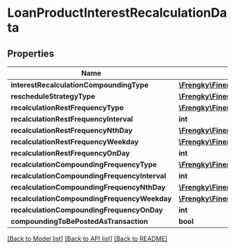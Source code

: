# LoanProductInterestRecalculationData

## Properties
Name | Type | Description | Notes
------------ | ------------- | ------------- | -------------
**interestRecalculationCompoundingType** | [**\Frengky\Fineract\Model\EnumOptionData**](EnumOptionData.md) |  | [optional] 
**rescheduleStrategyType** | [**\Frengky\Fineract\Model\EnumOptionData**](EnumOptionData.md) |  | [optional] 
**recalculationRestFrequencyType** | [**\Frengky\Fineract\Model\EnumOptionData**](EnumOptionData.md) |  | [optional] 
**recalculationRestFrequencyInterval** | **int** |  | [optional] 
**recalculationRestFrequencyNthDay** | [**\Frengky\Fineract\Model\EnumOptionData**](EnumOptionData.md) |  | [optional] 
**recalculationRestFrequencyWeekday** | [**\Frengky\Fineract\Model\EnumOptionData**](EnumOptionData.md) |  | [optional] 
**recalculationRestFrequencyOnDay** | **int** |  | [optional] 
**recalculationCompoundingFrequencyType** | [**\Frengky\Fineract\Model\EnumOptionData**](EnumOptionData.md) |  | [optional] 
**recalculationCompoundingFrequencyInterval** | **int** |  | [optional] 
**recalculationCompoundingFrequencyNthDay** | [**\Frengky\Fineract\Model\EnumOptionData**](EnumOptionData.md) |  | [optional] 
**recalculationCompoundingFrequencyWeekday** | [**\Frengky\Fineract\Model\EnumOptionData**](EnumOptionData.md) |  | [optional] 
**recalculationCompoundingFrequencyOnDay** | **int** |  | [optional] 
**compoundingToBePostedAsTransaction** | **bool** |  | [optional] 

[[Back to Model list]](../../README.md#documentation-for-models) [[Back to API list]](../../README.md#documentation-for-api-endpoints) [[Back to README]](../../README.md)

